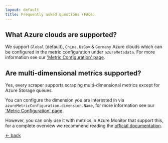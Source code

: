 ```yaml
---
layout: default
title: Frequently asked questions (FAQs)
---
```


## What Azure clouds are supported?

We support `Global` (default), `China`, `UsGov` & `Germany` Azure clouds which can be configured in the metric
 configuration under `azureMetadata`.
For more information see our ['Metric Configuration' page](/configuration/v1.x/metrics/#metrics).

## Are multi-dimensional metrics supported?

Yes, every scraper supports scraping multi-dimensional metrics except for
Azure Storage queues.

You can configure the dimension you are interested in via
`azureMetricConfiguration.dimension.Name`, for more information see
our ['Metric Configuration' page](/configuration/v1.x/metrics/#metrics).

However, you can only use it with metrics in Azure Monitor that support this,
for a complete overview we recommend reading the
[official documentation](https://docs.microsoft.com/en-us/azure/azure-monitor/platform/metrics-supported).

[&larr; back](/)
